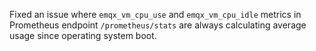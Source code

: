 Fixed an issue where `emqx_vm_cpu_use` and `emqx_vm_cpu_idle` metrics in Prometheus endpoint `/prometheus/stats` are always calculating average usage since operating system boot.
